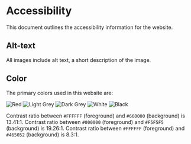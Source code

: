 # Accessibility

This document outlines the accessibility information for the website.

## Alt-text

All images include alt text, a short description of the image.

## Color

The primary colors used in this website are:

![Red](https://swatch.now.sh/?color=%23660000) 
![Light Grey](https://swatch.now.sh/?color=%23F5F5F5) 
![Dark Grey](https://swatch.now.sh/?color=%23465052) 
![White](https://swatch.now.sh/?color=%23FFFFFF)
![Black](https://swatch.now.sh/?color=%23000000)

Contrast ratio between `#FFFFFF` (foreground) and `#660000` (background) is 13.41:1.
Contrast ratio between `#000000` (foreground) and `#F5F5F5` (background) is 19.26:1.
Contrast ratio between `#FFFFFF` (foreground) and `#465052` (background) is 8.3:1.
